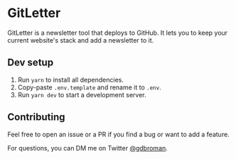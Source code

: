 # GitLetter

GitLetter is a newsletter tool that deploys to GitHub. It lets you to keep your current website's stack and add a newsletter to it.

## Dev setup

1. Run `yarn` to install all dependencies.
2. Copy-paste `.env.template` and rename it to `.env`.
3. Run `yarn dev` to start a development server.

## Contributing

Feel free to open an issue or a PR if you find a bug or want to add a feature.

For questions, you can DM me on Twitter [@gdbroman](https://twitter.com/gdbroman).
